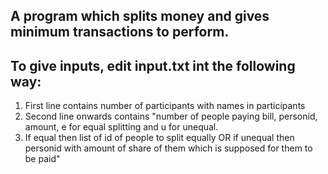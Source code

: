 ## A program which splits money and gives minimum transactions to perform.

## To give inputs, edit input.txt int the following way:  
1) First line contains number of participants with names in participants
2) Second line onwards contains "number of people paying bill, personid, amount, e for equal splitting and u for unequal.
3) If equal then list of id of people to split equally OR if unequal then personid with amount of share of them which is supposed for them to be paid"
